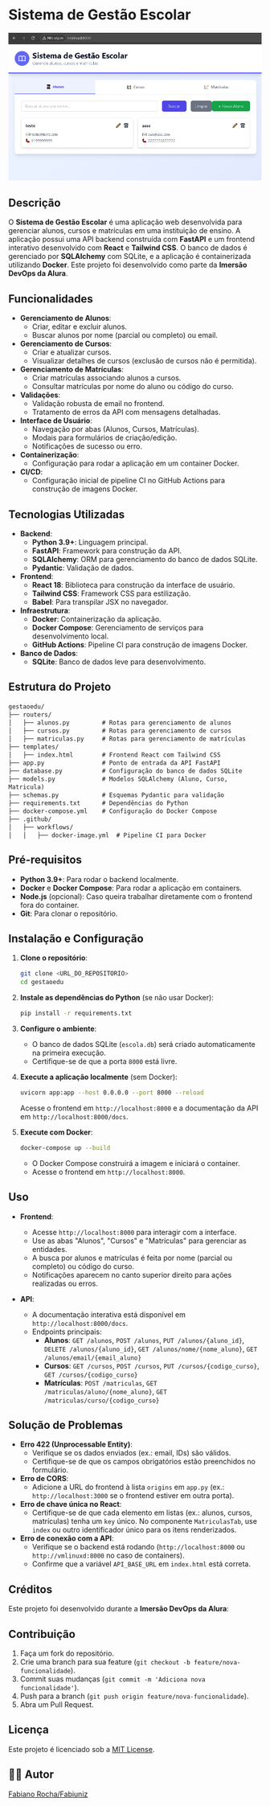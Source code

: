 <!-- 
  Tags: DevOps,Monolíto
  Label: 📚 Sistema de Gestão Escolar
  Description: A aplicação possui uma API backend construída com **FastAPI** e um frontend interativo desenvolvido com **React** e **Tailwind CSS**. O banco de dados é gerenciado por **SQLAlchemy** com SQLite, e a aplicação é containerizada utilizando **Docker**. Este projeto foi desenvolvido como parte da **Imersão DevOps da Alura**.
  path_hook: hookfigma.hook18,hookfigma.hook14
-->

# Sistema de Gestão Escolar

![Logo](images/gestaoedu.png)

## Descrição
O **Sistema de Gestão Escolar** é uma aplicação web desenvolvida para gerenciar alunos, cursos e matrículas em uma instituição de ensino. A aplicação possui uma API backend construída com **FastAPI** e um frontend interativo desenvolvido com **React** e **Tailwind CSS**. O banco de dados é gerenciado por **SQLAlchemy** com SQLite, e a aplicação é containerizada utilizando **Docker**. Este projeto foi desenvolvido como parte da **Imersão DevOps da Alura**.

## Funcionalidades
- **Gerenciamento de Alunos**:
  - Criar, editar e excluir alunos.
  - Buscar alunos por nome (parcial ou completo) ou email.
- **Gerenciamento de Cursos**:
  - Criar e atualizar cursos.
  - Visualizar detalhes de cursos (exclusão de cursos não é permitida).
- **Gerenciamento de Matrículas**:
  - Criar matrículas associando alunos a cursos.
  - Consultar matrículas por nome do aluno ou código do curso.
- **Validações**:
  - Validação robusta de email no frontend.
  - Tratamento de erros da API com mensagens detalhadas.
- **Interface de Usuário**:
  - Navegação por abas (Alunos, Cursos, Matrículas).
  - Modais para formulários de criação/edição.
  - Notificações de sucesso ou erro.
- **Containerização**:
  - Configuração para rodar a aplicação em um container Docker.
- **CI/CD**:
  - Configuração inicial de pipeline CI no GitHub Actions para construção de imagens Docker.

## Tecnologias Utilizadas
- **Backend**:
  - **Python 3.9+**: Linguagem principal.
  - **FastAPI**: Framework para construção da API.
  - **SQLAlchemy**: ORM para gerenciamento do banco de dados SQLite.
  - **Pydantic**: Validação de dados.
- **Frontend**:
  - **React 18**: Biblioteca para construção da interface de usuário.
  - **Tailwind CSS**: Framework CSS para estilização.
  - **Babel**: Para transpilar JSX no navegador.
- **Infraestrutura**:
  - **Docker**: Containerização da aplicação.
  - **Docker Compose**: Gerenciamento de serviços para desenvolvimento local.
  - **GitHub Actions**: Pipeline CI para construção de imagens Docker.
- **Banco de Dados**:
  - **SQLite**: Banco de dados leve para desenvolvimento.

## Estrutura do Projeto
```
gestaoedu/
├── routers/
│   ├── alunos.py         # Rotas para gerenciamento de alunos
│   ├── cursos.py         # Rotas para gerenciamento de cursos
│   ├── matriculas.py     # Rotas para gerenciamento de matrículas
├── templates/
│   ├── index.html        # Frontend React com Tailwind CSS
├── app.py                # Ponto de entrada da API FastAPI
├── database.py           # Configuração do banco de dados SQLite
├── models.py             # Modelos SQLAlchemy (Aluno, Curso, Matricula)
├── schemas.py            # Esquemas Pydantic para validação
├── requirements.txt      # Dependências do Python
├── docker-compose.yml    # Configuração do Docker Compose
├── .github/
│   ├── workflows/
│   │   ├── docker-image.yml  # Pipeline CI para Docker
```

## Pré-requisitos
- **Python 3.9+**: Para rodar o backend localmente.
- **Docker** e **Docker Compose**: Para rodar a aplicação em containers.
- **Node.js** (opcional): Caso queira trabalhar diretamente com o frontend fora do container.
- **Git**: Para clonar o repositório.

## Instalação e Configuração
1. **Clone o repositório**:
   ```bash
   git clone <URL_DO_REPOSITORIO>
   cd gestaoedu
   ```

2. **Instale as dependências do Python** (se não usar Docker):
   ```bash
   pip install -r requirements.txt
   ```

3. **Configure o ambiente**:
   - O banco de dados SQLite (`escola.db`) será criado automaticamente na primeira execução.
   - Certifique-se de que a porta `8000` está livre.

4. **Execute a aplicação localmente** (sem Docker):
   ```bash
   uvicorn app:app --host 0.0.0.0 --port 8000 --reload
   ```
   Acesse o frontend em `http://localhost:8000` e a documentação da API em `http://localhost:8000/docs`.

5. **Execute com Docker**:
   ```bash
   docker-compose up --build
   ```
   - O Docker Compose construirá a imagem e iniciará o container.
   - Acesse o frontend em `http://localhost:8000`.

## Uso
- **Frontend**:
  - Acesse `http://localhost:8000` para interagir com a interface.
  - Use as abas "Alunos", "Cursos" e "Matrículas" para gerenciar as entidades.
  - A busca por alunos e matrículas é feita por nome (parcial ou completo) ou código do curso.
  - Notificações aparecem no canto superior direito para ações realizadas ou erros.

- **API**:
  - A documentação interativa está disponível em `http://localhost:8000/docs`.
  - Endpoints principais:
    - **Alunos**: `GET /alunos`, `POST /alunos`, `PUT /alunos/{aluno_id}`, `DELETE /alunos/{aluno_id}`, `GET /alunos/nome/{nome_aluno}`, `GET /alunos/email/{email_aluno}`
    - **Cursos**: `GET /cursos`, `POST /cursos`, `PUT /cursos/{codigo_curso}`, `GET /cursos/{codigo_curso}`
    - **Matrículas**: `POST /matriculas`, `GET /matriculas/aluno/{nome_aluno}`, `GET /matriculas/curso/{codigo_curso}`

## Solução de Problemas
- **Erro 422 (Unprocessable Entity)**:
  - Verifique se os dados enviados (ex.: email, IDs) são válidos.
  - Certifique-se de que os campos obrigatórios estão preenchidos no formulário.
- **Erro de CORS**:
  - Adicione a URL do frontend à lista `origins` em `app.py` (ex.: `http://localhost:3000` se o frontend estiver em outra porta).
- **Erro de chave única no React**:
  - Certifique-se de que cada elemento em listas (ex.: alunos, cursos, matrículas) tenha um `key` único. No componente `MatriculasTab`, use `index` ou outro identificador único para os itens renderizados.
- **Erro de conexão com a API**:
  - Verifique se o backend está rodando (`http://localhost:8000` ou `http://vmlinuxd:8000` no caso de containers).
  - Confirme que a variável `API_BASE_URL` em `index.html` está correta.

## Créditos
Este projeto foi desenvolvido durante a **Imersão DevOps da Alura**:

## Contribuição
1. Faça um fork do repositório.
2. Crie uma branch para sua feature (`git checkout -b feature/nova-funcionalidade`).
3. Commit suas mudanças (`git commit -m 'Adiciona nova funcionalidade'`).
4. Push para a branch (`git push origin feature/nova-funcionalidade`).
5. Abra um Pull Request.

## Licença
Este projeto é licenciado sob a [MIT License](LICENSE).

## 👨‍💻 Autor

[Fabiano Rocha/Fabiuniz](https://github.com/SeuUsuarioGitHub)